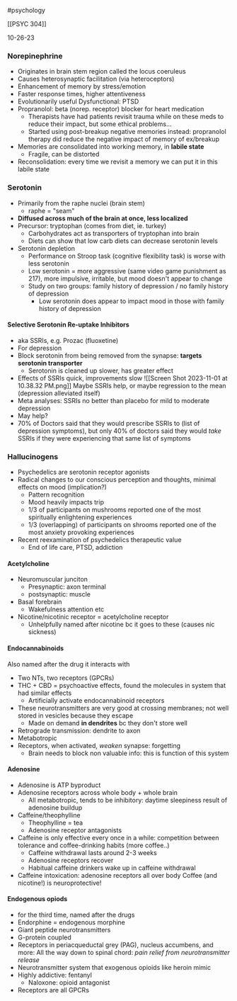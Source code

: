 #psychology 

[[PSYC 304]]

10-26-23

### Norepinephrine
 - Originates in brain stem region called the locus coeruleus 
 - Causes heterosynaptic facilitation (via heteroceptors) 
 - Enhancement of memory by stress/emotion 
- Faster response times, higher attentiveness 
- Evolutionarily useful
Dysfunctional: PTSD
- Propranolol: beta (norep. receptor) blocker for heart medication
	- Therapists have had patients revisit trauma while on these meds to reduce their impact, but some ethical problems...
	- Started using post-breakup negative memories instead: propranolol therapy did reduce the negative impact of memory of ex/breakup
- Memories are consolidated into working memory, in **labile state**
	- Fragile, can be distorted
- Reconsolidation: every time we revisit a memory we can put it in this labile state

### Serotonin
- Primarily from the raphe nuclei (brain stem) 
	- raphe = "seam" 
- **Diffused across much of the brain at once, less localized**
- Precursor: tryptophan (comes from diet, ie. turkey)
	- Carbohydrates act as transporters of tryptophan into brain
	- Diets can show that low carb diets can decrease serotonin levels
- Serotonin depletion
	- Performance on Stroop task (cognitive flexibility task) is worse with less serotonin
	- Low serotonin = more aggressive (same video game punishment as 217), more impulsive, irritable, but mood doesn't appear to change
	- Study on two groups: family history of depression / no family history of depression
		- Low serotonin does appear to impact mood in those with family history of depression
#### Selective Serotonin Re-uptake Inhibitors 
- aka SSRIs, e.g. Prozac (fluoxetine) 
- For depression 
- Block serotonin from being removed from the synapse: **targets serotonin transporter**
	- Serotonin is cleaned up slower, has greater effect
- Effects of SSRIs quick, improvements slow
![[Screen Shot 2023-11-01 at 10.38.32 PM.png]]
Maybe SSRIs help, or maybe regression to the mean (depression alleviated itself)
- Meta analyses: SSRIs no better than placebo for mild to moderate depression 
- May help?
- 70% of Doctors said that they would prescribe SSRIs to (list of depression symptoms), but only 40% of doctors said they would *take* SSRIs if they were experiencing that same list of symptoms

### Hallucinogens
- Psychedelics are serotonin receptor agonists
- Radical changes to our conscious perception and thoughts, minimal effects on mood (implication?)
	- Pattern recognition
	- Mood heavily impacts trip
	- 1/3 of participants on mushrooms reported one of the most spiritually enlightening experiences
	- 1/3 (overlapping) of participants on shrooms reported one of the most anxiety provoking experiences 
- Recent reexamination of psychedelics therapeutic value
	- End of life care, PTSD, addiction

#### Acetylcholine
- Neuromuscular junciton 
	- Presynaptic: axon terminal 
	- postsynaptic: muscle
- Basal forebrain 
	- Wakefulness attention etc
- Nicotine/nicotinic receptor = acetylcholine receptor
	- Unhelpfully named after nicotine bc it goes to these (causes nic sickness)

#### Endocannabinoids
Also named after the drug it interacts with 
- Two NTs, two receptors (GPCRs)
- THC + CBD = psychoactive effects, found the molecules in system that had similar effects 
	- Artificially activate endocannabinoid receptors
- These neurotransmitters are very good at crossing membranes; not well stored in vesicles because they escape
	- Made on demand **in dendrites** bc they don't store well
- Retrograde transmission: dendrite to axon
- Metabotropic
- Receptors, when activated, *weaken* synapse: forgetting
	- Brain needs to block non valuable info: this is function of this system

#### Adenosine
- Adenosine is ATP byproduct
- Adenosine receptors across whole body + whole brain
	- All metabotropic, tends to be inhibitory: daytime sleepiness result of adenosine buildup
- Caffeine/theophylline
	- Theophylline = tea
	- Adenosine receptor antagonists
- Caffeine is only effective every once in a while: competition between tolerance and coffee-drinking habits (more coffee..)
	- Caffeine withdrawal lasts around 2-3 weeks
	- Adenosine receptors recover
	- Habitual caffeine drinkers wake up in caffeine withdrawal 
- Caffeine intoxication: adenosine receptors all over body 
Coffee (and nicotine!) is neuroprotective!

#### Endogenous opiods
- for the third time, named after the drugs
- Endorphine = endogenous morphine
- Giant peptide neurotransmitters
- G-protein coupled
- Receptors in periacqueductal grey (PAG), nucleus accumbens, and more: All the way down to spinal chord: *pain relief from neurotransmitter release*
- Neurotransmitter system that exogenous opioids like heroin mimic
- Highly addictive: fentanyl 
	- Naloxone: opioid antagonist
- Receptors are all GPCRs
